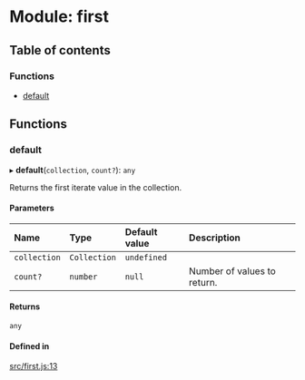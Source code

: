 # Module: first

## Table of contents

### Functions

- [default](first.md#default)

## Functions

### default

▸ **default**(`collection`, `count?`): `any`

Returns the first iterate value in the collection.

#### Parameters

| Name | Type | Default value | Description |
| :------ | :------ | :------ | :------ |
| `collection` | `Collection` | `undefined` |  |
| `count?` | `number` | `null` | Number of values to return. |

#### Returns

`any`

#### Defined in

[src/first.js:13](https://github.com/Twipped/js-utils/blob/f2eceb5/src/first.js#L13)
